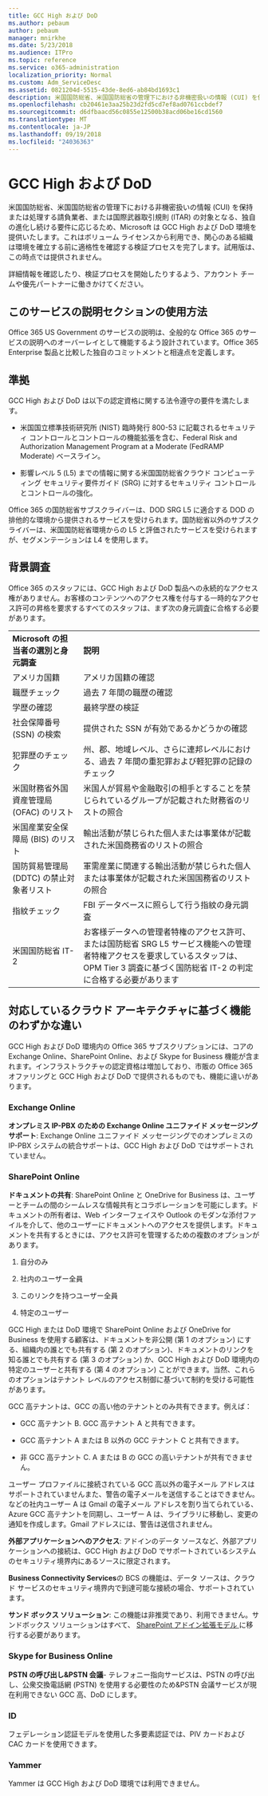 ```yaml
---
title: GCC High および DoD
ms.author: pebaum
author: pebaum
manager: mnirkhe
ms.date: 5/23/2018
ms.audience: ITPro
ms.topic: reference
ms.service: o365-administration
localization_priority: Normal
ms.custom: Adm_ServiceDesc
ms.assetid: 0821204d-5515-43de-8ed6-ab84bd1693c1
description: 米国国防総省、米国国防総省の管理下における非機密扱いの情報 (CUI) を保持または処理する請負業者、または国際武器取引規則 (ITAR) の対象となる、独自の進化し続ける要件に応じるため、Microsoft は GCC High および DoD 環境を提供いたします。これはボリューム ライセンスから利用でき、関心のある組織は環境を確立する前に適格性を確認する検証プロセスを完了します。試用版は、この時点では提供されません。
ms.openlocfilehash: cb20461e3aa25b23d2fd5cd7ef8ad0761ccbdef7
ms.sourcegitcommit: d6dfbaacd56c0855e12500b38acd06be16cd1560
ms.translationtype: MT
ms.contentlocale: ja-JP
ms.lasthandoff: 09/19/2018
ms.locfileid: "24036363"
---
```

# <a name="gcc-high-and-dod"></a>GCC High および DoD

米国国防総省、米国国防総省の管理下における非機密扱いの情報 (CUI) を保持または処理する請負業者、または国際武器取引規則 (ITAR) の対象となる、独自の進化し続ける要件に応じるため、Microsoft は GCC High および DoD 環境を提供いたします。これはボリューム ライセンスから利用でき、関心のある組織は環境を確立する前に適格性を確認する検証プロセスを完了します。試用版は、この時点では提供されません。 
  
詳細情報を確認したり、検証プロセスを開始したりするよう、アカウント チームや優先パートナーに働きかけてください。
  
## <a name="how-to-use-this-service-description-section"></a>このサービスの説明セクションの使用方法

Office 365 US Government のサービスの説明は、全般的な Office 365 のサービスの説明へのオーバーレイとして機能するよう設計されています。Office 365 Enterprise 製品と比較した独自のコミットメントと相違点を定義します。
  
## <a name="compliance"></a>準拠

GCC High および DoD は以下の認定資格に関する法令遵守の要件を満たします。 
  
- 米国国立標準技術研究所 (NIST) 臨時発行 800-53 に記載されるセキュリティ コントロールとコントロールの機能拡張を含む、Federal Risk and Authorization Management Program at a Moderate (FedRAMP Moderate) ベースライン。
    
- 影響レベル 5 (L5) までの情報に関する米国国防総省クラウド コンピューティング セキュリティ要件ガイド (SRG) に対するセキュリティ コントロールとコントロールの強化。
    
Office 365 の国防総省サブスクライバーは、DOD SRG L5 に適合する DOD の排他的な環境から提供されるサービスを受けられます。国防総省以外のサブスクライバーは、米国国防総省環境からの L5 と評価されたサービスを受けられますが、セグメンテーションは L4 を使用します。
  
## <a name="background-screening"></a>背景調査

Office 365 のスタッフには、GCC High および DoD 製品への永続的なアクセス権がありません。お客様のコンテンツへのアクセス権を付与する一時的なアクセス許可の昇格を要求するすべてのスタッフは、まず次の身元調査に合格する必要があります。
  
|||
|:-----|:-----|
|**Microsoft の担当者の選別と身元調査** <br/> |**説明** <br/> |
|アメリカ国籍  <br/> |アメリカ国籍の確認  <br/> |
|職歴チェック  <br/> |過去 7 年間の職歴の確認  <br/> |
|学歴の確認  <br/> |最終学歴の検証  <br/> |
|社会保障番号 (SSN) の検索  <br/> |提供された SSN が有効であるかどうかの確認  <br/> |
|犯罪歴のチェック  <br/> |州、郡、地域レベル、さらに連邦レベルにおける、過去 7 年間の重犯罪および軽犯罪の記録のチェック  <br/> |
|米国財務省外国資産管理局 (OFAC) のリスト  <br/> |米国人が貿易や金融取引の相手とすることを禁じられているグループが記載された財務省のリストの照合  <br/> |
|米国産業安全保障局 (BIS) のリスト  <br/> |輸出活動が禁じられた個人または事業体が記載された米国商務省のリストの照合  <br/> |
|国防貿易管理局 (DDTC) の禁止対象者リスト  <br/> |軍需産業に関連する輸出活動が禁じられた個人または事業体が記載された米国国務省のリストの照合  <br/> |
|指紋チェック  <br/> |FBI データベースに照らして行う指紋の身元調査  <br/> |
|米国国防総省 IT-2  <br/> |お客様データへの管理者特権のアクセス許可、または国防総省 SRG L5 サービス機能への管理者特権アクセスを要求しているスタッフは、OPM Tier 3 調査に基づく国防総省 IT-2 の判定に合格する必要があります  <br/> |
   
## <a name="feature-nuances-based-on-compliant-cloud-architecture"></a>対応しているクラウド アーキテクチャに基づく機能のわずかな違い

GCC High および DoD 環境内の Office 365 サブスクリプションには、コアの Exchange Online、SharePoint Online、および Skype for Business 機能が含まれます。インフラストラクチャの認定資格は増加しており、市販の Office 365 オファリングと GCC High および DoD で提供されるものでも、機能に違いがあります。
  
### <a name="exchange-online"></a>Exchange Online

 **オンプレミス IP-PBX のための Exchange Online ユニファイド メッセージング サポート**: Exchange Online ユニファイド メッセージングでのオンプレミスの IP-PBX システムの統合サポートは、GCC High および DoD ではサポートされていません。 
  
### <a name="sharepoint-online"></a>SharePoint Online

 **ドキュメントの共有**: SharePoint Online と OneDrive for Business は、ユーザーとチームの間のシームレスな情報共有とコラボレーションを可能にします。ドキュメントの所有者は、Web インターフェイスや Outlook のモダンな添付ファイルを介して、他のユーザーにドキュメントへのアクセスを提供します。ドキュメントを共有するときには、アクセス許可を管理するための複数のオプションがあります。 
  
1. 自分のみ
    
2. 社内のユーザー全員
    
3. このリンクを持つユーザー全員
    
4. 特定のユーザー
    
GCC High または DoD 環境で SharePoint Online および OneDrive for Business を使用する顧客は、ドキュメントを非公開 (第 1 のオプション) にする、組織内の誰とでも共有する (第 2 のオプション)、ドキュメントのリンクを知る誰とでも共有する (第 3 のオプション) か、GCC High および DoD 環境内の特定のユーザーと共有する (第 4 のオプション) ことができます。当然、これらのオプションはテナント レベルのアクセス制御に基づいて制約を受ける可能性があります。
  
GCC 高テナントは、GCC の高い他のテナントとのみ共有できます。例えば：
  
- GCC 高テナント B. GCC 高テナント A と共有できます。
    
- GCC 高テナント A または B 以外の GCC テナント C と共有できます。
    
- 非 GCC 高テナント C. A または B の GCC の高いテナントが共有できません。
    
ユーザー プロファイルに接続されている GCC 高以外の電子メール アドレスはサポートされていませんまた、警告の電子メールを送信することはできません。などの社内ユーザー A は Gmail の電子メール アドレスを割り当てられている、Azure GCC 高テナントを同期し、ユーザー A は、ライブラリに移動し、変更の通知を作成します。Gmail アドレスには、警告は送信されません。
  
 **外部アプリケーションへのアクセス**: アドインのデータ ソースなど、外部アプリケーションへの接続は、GCC High および DoD でサポートされているシステムのセキュリティ境界内にあるソースに限定されます。 
  
 **Business Connectivity Services**の BCS の機能は、データ ソースは、クラウド サービスのセキュリティ境界内で到達可能な接続の場合、サポートされています。 
  
 **サンド ボックス ソリューション**: この機能は非推奨であり、利用できません。サンドボックス ソリューションはすべて、 [ SharePoint アドイン拡張モデル ]( https://msdn.microsoft.com/en-us/library/office/fp179930.aspx)に移行する必要があります。
  
### <a name="skype-for-business-online"></a>Skype for Business Online

 **PSTN の呼び出し&amp;PSTN 会議**- テレフォニー指向サービスは、PSTN の呼び出し、公衆交換電話網 (PSTN) を使用する必要性のため&amp;PSTN 会議サービスが現在利用できない GCC 高、DoD にします。 
  
### <a name="identity"></a>ID

フェデレーション認証モデルを使用した多要素認証では、PIV カードおよび CAC カードを使用できます。
  
### <a name="yammer"></a>Yammer

Yammer は GCC High および DoD 環境では利用できません。
  

